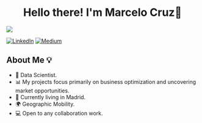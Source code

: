 <div align="center">
<h1 align="center">Hello there! I'm Marcelo Cruz👋</h1>
</div>
<img src=https://user-images.githubusercontent.com/118601949/262663134-50e593b4-7f50-4ddf-9f34-e332eb4865bb.jpg>

[![LinkedIn](https://badgen.net/badge/icon/LinkedIn/blue?icon=linkedin&label)](https://www.linkedin.com/in/marcelo-cruz-segura)
[![Medium](https://badgen.net/badge/icon/Medium/?color=[black]&icon=medium&label)](https://medium.com/@marceloacruzs)

## About Me :bulb:
* :mag_right: Data Scientist.
* :bar_chart: My projects focus primarily on business optimization and uncovering market opportunities.
* :round_pushpin: Currently living in Madrid.
* :earth_africa: Geographic Mobility.
* :computer: Open to any collaboration work.

